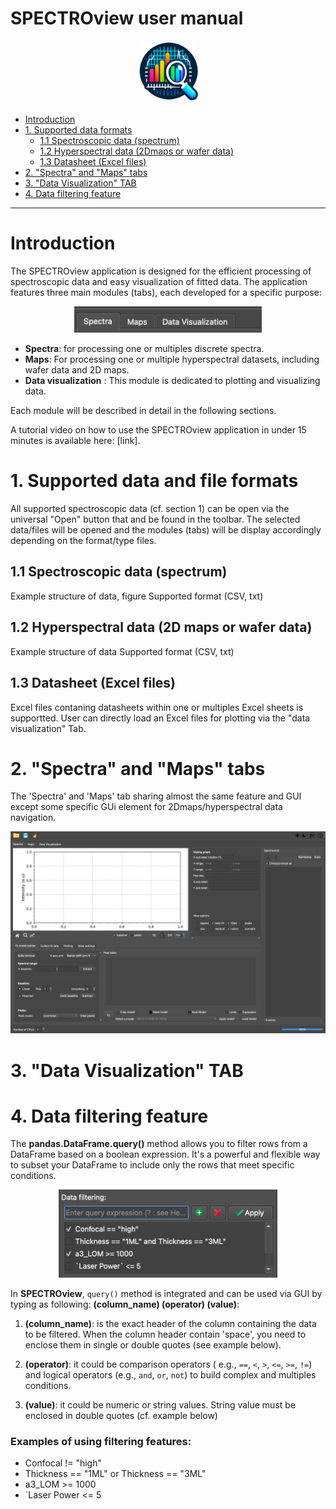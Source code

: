 # SPECTROview user manual
<p align="center">
    <img width=100 src="icon3.png">
</p>

<!-- TOC -->

- [Introduction](#introduction)
- [1. Supported data formats](#1-supported-data-and-file-formats)
  - [1.1 Spectroscopic data (spectrum)](#11-spectroscopic-data-spectrum)
  - [1.2 Hyperspectral data (2Dmaps or wafer data)](#12-hyperspectral-data-2D-maps-or-wafer-data)
  - [1.3 Datasheet (Excel files)](#13-Datasheet-Excel-files)
- [2. "Spectra" and "Maps" tabs](#2-spectra-and-maps-tabs)
- [3. "Data Visualization" TAB](#3-data-visualization-tab)
- [4. Data filtering feature](#4-data-filtering-feature)

<!-- /TOC -->

------------ 
# Introduction

The SPECTROview application is designed for the efficient processing of spectroscopic data and easy visualization of fitted data. The application features three main modules (tabs), each developed for a specific purpose:

<p align="center">
    <img width=300 src="manual_figures/fig0.png">
</p>

- **Spectra**: for processing one or multiples discrete spectra.
- **Maps**: For processing one or multiple hyperspectral datasets, including wafer data and 2D maps.
- **Data visualization** : This module is dedicated to plotting and visualizing data.

Each module will be described in detail in the following sections.

A tutorial video on how to use the SPECTROview application in under 15 minutes is available here: [link].
# 1. Supported data and file formats
All supported spectroscopic data (cf. section 1) can be open via the universal "Open" button that and be found in the toolbar. 
The selected data/files will be opened and the modules (tabs) will be display accordingly depending on the format/type files. 

## 1.1 Spectroscopic data (spectrum)

Example structure of data, figure
Supported format (CSV, txt)

## 1.2 Hyperspectral data (2D maps or wafer data)

Example structure of data
Supported format (CSV, txt)

## 1.3 Datasheet (Excel files)

Excel files contaning datasheets within one or multiples Excel sheets is supportted. 
User can directly load an Excel files for plotting via the "data visualization" Tab.

# 2. "Spectra" and "Maps" tabs
The 'Spectra' and 'Maps' tab sharing almost the same feature and GUI except some specific GUi element for 2Dmaps/hyperspectral data navigation.

<p align="center">
    <img width=900 src="manual_figures/fig1.png">
</p>

# 3. "Data Visualization" TAB



# 4. Data filtering feature

The **pandas.DataFrame.query()** method allows you to filter rows from a
DataFrame based on a boolean expression. It's a powerful and flexible way to
subset your DataFrame to include only the rows that meet specific conditions.

<p align="center">
    <img width=350 src="manual_figures/dfr_filter.png">
</p>

In **SPECTROview**, `query()` method is integrated and can be used via GUI by
typing as following: **(column_name) (operator) (value)**:

1. **(column_name)**: is the exact header of the column containing the
   data to be filtered. When the column header contain 'space', you
   need to enclose them in single or double quotes (see example below).

2. **(operator)**: it could be comparison operators (
   e.g., `==`, `<`, `>`, `<=`, `>=`, `!=`)
   and logical operators (e.g., `and`, `or`, `not`) to build complex and
   multiples conditions.

3. **(value)**: it could be numeric or string values. String value must be
   enclosed in double quotes (cf. example below)

### Examples of using filtering features:

- Confocal != "high"
- Thickness == "1ML" or Thickness == "3ML"
- a3_LOM >= 1000
- `Laser Power <= 5
